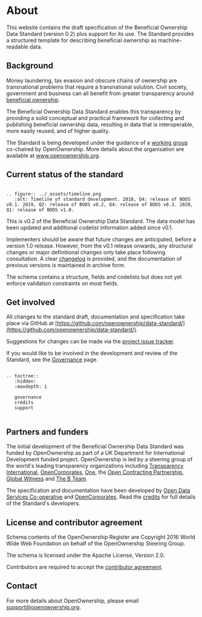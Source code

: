 # About

This website contains the draft specification of the Beneficial Ownership Data Standard (version 0.2) plus support for its use. The Standard provides a structured template for describing beneficial ownership as machine-readable data.

<h2>Background</h2>

Money laundering, tax evasion and obscure chains of ownership are transnational problems that require a transnational solution. Civil society, government and business can all benefit from greater transparency around [beneficial ownership](what-is-bo). 

The Beneficial Ownership Data Standard enables this transparency by providing a solid conceptual and practical framework for collecting and publishing beneficial ownership data, resulting in data that is interoperable, more easily reused, and of higher quality.

The Standard is being developed under the guidance of a [working group](governance.md) co-chaired by OpenOwnership. More details about the organisation are available at www.openownership.org.

<h2>Current status of the standard</h2>


```eval_rst

.. figure:: ../_assets/timeline.png
   :alt: Timeline of standard development. 2018, Q4: release of BODS v0.1. 2019, Q2: release of BODS v0.2, Q4: release of BODS v0.3. 2020, Q1: release of BODS v1.0.

```
This is v0.2 of the Beneficial Ownership Data Standard. The data model has been updated and additional codelist information added since v0.1.

Implementers should be aware that future changes are anticipated, before a version 1.0 release. However, from the v0.1 release onwards, any structural changes or major definitional changes only take place following consultation. A clear [changelog](changelog) is provided, and the documentation of previous versions is maintained in archive form.

The schema contains a structure, fields and codelists but does not yet enforce validation constraints on most fields.

<h2>Get involved</h2>

All changes to the standard draft, documentation and specification take place via GitHub at [https://github.com/openownership/data-standard/](https://github.com/openownership/data-standard/).

Suggestions for changes can be made via the [project issue tracker](https://github.com/openownership/data-standard/issues).

If you would like to be involved in the development and review of the Standard, see the [Governance](governance.md) page.

```eval_rst

.. toctree::
   :hidden:
   :maxdepth: 1

   governance
   credits
   support
   

```

<h2>Partners and funders</h2>

The initial development of the Beneficial Ownership Data Standard was funded by OpenOwnership as part of a UK Department for International Development funded project. OpenOwnership is led by a steering group of the world's leading transparency organizations including [Transparency International](https://www.transparency.org/), [OpenCorporates](https://opencorporates.com), [One](https://www.one.org/international/), the [Open Contracting Partnership](http://www.open-contracting.org), [Global Witness](https://www.globalwitness.org/en-gb/) and [The B Team](http://bteam.org/).

The specification and documentation have been developed by [Open Data Services Co-operative](http://www.opendataservices.coop) and [OpenCorporates](https://opencorporates.com). Read the [credits](credits.md) for full details of the Standard's developers.


<h2>License and contributor agreement</h2>

Schema contents of the OpenOwnership Register are Copyright 2016 World Wide Web Foundation on behalf of the OpenOwnership Steering Group.

The schema is licensed under the Apache License, Version 2.0.

Contributors are required to accept the [contributor agreement](https://github.com/openownership/data-standard/blob/master/CONTRIBUTING.md).

<h2>Contact</h2>

For more details about OpenOwnership, please email [support@openownership.org](mailto:support@openownership.org).
